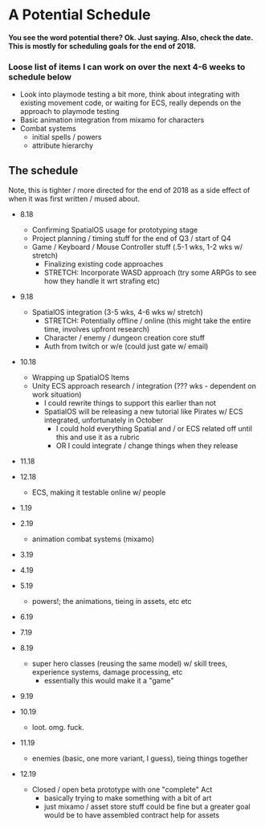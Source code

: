 # A Potential Schedule

#### You see the word potential there? Ok. Just saying. Also, check the date. This is mostly for scheduling goals for the end of 2018.

### Loose list of items I can work on over the next 4-6 weeks to schedule below

- Look into playmode testing a bit more, think about integrating with existing movement code, or waiting for ECS, really depends on the approach to playmode testing
- Basic animation integration from mixamo for characters
- Combat systems
  - initial spells / powers
  - attribute hierarchy


## The schedule 

Note, this is tighter / more directed for the end of 2018 as a side effect of when it was first written / mused about.

* 8.18
  - Confirming SpatialOS usage for prototyping stage
  - Project planning / timing stuff for the end of Q3 / start of Q4
  - Game / Keyboard / Mouse Controller stuff (.5-1 wks, 1-2 wks w/ stretch)
    - Finalizing existing code approaches
    - STRETCH: Incorporate WASD approach (try some ARPGs to see how they handle it wrt strafing etc)
* 9.18
  - SpatialOS integration (3-5 wks, 4-6 wks w/ stretch)
    - STRETCH: Potentially offline / online (this might take the entire time, involves upfront research)
    - Character / enemy / dungeon creation core stuff
    - Auth from twitch or w/e (could just gate w/ email)
* 10.18
  - Wrapping up SpatialOS Items
  - Unity ECS approach research / integration (??? wks - dependent on work situation)
    - I could rewrite things to support this earlier than not
    - SpatialOS will be releasing a new tutorial like Pirates w/ ECS integrated, unfortunately in October
      - I could hold everything Spatial and / or ECS related off until this and use it as a rubric
      - OR I could integrate / change things when they release

* 11.18
* 12.18
  - ECS, making it testable online w/ people

* 1.19
* 2.19
  - animation combat systems (mixamo)

* 3.19
* 4.19
* 5.19
  - powers!; the animations, tieing in assets, etc etc

* 6.19
* 7.19
* 8.19
  - super hero classes (reusing the same model) w/ skill trees, experience systems, damage processing, etc
    - essentially this would make it a "game"

* 9.19
* 10.19
  - loot. omg. fuck.

* 11.19
  - enemies (basic, one more variant, I guess), tieing things together
* 12.19 
  - Closed / open beta prototype with one "complete" Act
    - basically trying to make something with a bit of art
    - just mixamo / asset store stuff could be fine but a greater goal would be to have assembled contract help for assets
